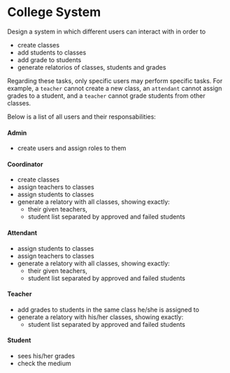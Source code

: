 # College System

Design a system in which different users can interact with in order to 

- create classes 
- add students to classes
- add grade to students 
- generate relatorios of classes, students and grades
  
Regarding these tasks, only specific users may perform specific tasks. For example, a `teacher` cannot create a new class, an `attendant` cannot assign grades to a student, and a `teacher` cannot grade students from other classes.

Below is a list of all users and their responsabilities:

#### Admin
- create users and assign roles to them

#### Coordinator
- create classes
- assign teachers to classes
- assign students to classes
- generate a relatory with all classes, showing exactly:
  -  their given teachers, 
  -  student list separated by approved and failed students

#### Attendant
- assign students to classes
- assign teachers to classes 
- generate a relatory with all classes, showing exactly:
  -  their given teachers, 
  -  student list separated by approved and failed students
  
#### Teacher

- add grades to students in the same class he/she is assigned to
- generate a relatory with his/her classes, showing exactly:
  -  student list separated by approved and failed students

#### Student
- sees his/her grades
- check the medium

